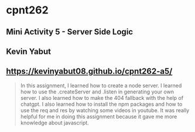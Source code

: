 # cpnt262

## Mini Activity 5 - Server Side Logic

## Kevin Yabut

## https://kevinyabut08.github.io/cpnt262-a5/

> In this assignment, I learned how to create a node server. I learned how to use the .createServer and .listen in generating your own server. I also learned how to make the 404 fallback with the help of chatgpt. I also learned how to install the npm packages and how to use the req and res by watching some videos in youtube. It was really helpful for me in doing this assignment because it gave me more knowledge about javascript.
